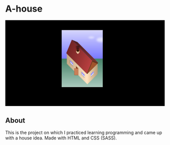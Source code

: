 # A-house

![Desktop preview](screenshot_a-house.jpg)

## About

This is the project on which I practiced learning programming and came up with a
house idea. Made with HTML and CSS (SASS).
